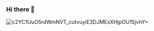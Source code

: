 ### Hi there 👋

<!--
**Baalekshan/baalekshan** is a ✨ _special_ ✨ repository because its `README.md` (this file) appears on your GitHub profile.

Here are some ideas to get you started:

- 🔭 I’m currently working on ...
- 🌱 I’m currently learning ...
- 👯 I’m looking to collaborate on ...
- 🤔 I’m looking for help with ...
- 💬 Ask me about ...
- 📫 How to reach me: ...
- 😄 Pronouns: ...
- ⚡ Fun fact: ...
-->

![c2YC1UuO5rdWmNVT_cutvuyiE3DJMExXHjpOU15jvhY=](https://github.com/Baalekshan/baalekshan/assets/69910615/e0b4948a-8bd9-4563-a8e3-b3186f0a0fde)
